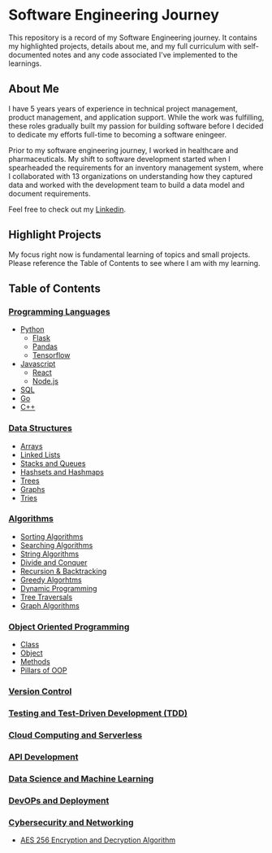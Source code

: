 # Software Engineering Journey
This repository is a record of my Software Engineering journey. It contains my highlighted projects, details about me, and my full curriculum with self-documented notes and any code associated I've implemented to the learnings.

## About Me
I have 5 years years of experience in technical project management, product management, and application support. While the work was fulfilling, these roles gradually built my passion for building software before I decided to dedicate my efforts full-time to becoming a software eningeer.

Prior to my software engineering journey, I worked in healthcare and pharmaceuticals. My shift to software development started when I spearheaded the requirements for an inventory management system, where I collaborated with 13 organizations on understanding how they captured data and worked with the development team to build a data model and document requirements.

Feel free to check out my [Linkedin](www.linkedin.com/in/adrian-marasigan).

## Highlight Projects
My focus right now is fundamental learning of topics and small projects. Please reference the Table of Contents to see where I am with my learning.

## Table of Contents
### [Programming Languages](Link)
- [Python](Link)
  - [Flask](Link)
  - [Pandas](Link)
  - [Tensorflow](Link)
- [Javascript](Link)
  - [React](Link)
  - [Node.js](Link)
- [SQL](Link)
- [Go](Link)
- [C++](Link)
### [Data Structures](Link)
- [Arrays](Link)
- [Linked Lists](Link)
- [Stacks and Queues](Link)
- [Hashsets and Hashmaps](Link)
- [Trees](Link)
- [Graphs](Link)
- [Tries](Link)
### [Algorithms](Link)
- [Sorting Algorithms](Link)
- [Searching Algorithms](Link)
- [String Algorithms](Link)
- [Divide and Conquer](Link)
- [Recursion & Backtracking](Link)
- [Greedy Algorhtms](Link)
- [Dynamic Programming](Link)
- [Tree Traversals](Link)
- [Graph Algorithms](Link)
### [Object Oriented Programming](Link)
- [Class](Link)
- [Object](Link)
- [Methods](Link)
- [Pillars of OOP](Link)
### [Version Control](Link)
### [Testing and Test-Driven Development (TDD)](Link)
### [Cloud Computing and Serverless](Link)
### [API Development](Link)
### [Data Science and Machine Learning](Link)
### [DevOPs and Deployment](Link)
### [Cybersecurity and Networking](Link)
- [AES 256 Encryption and Decryption Algorithm](https://github.com/c0olade/python-mini_projects/tree/main/mini-projects/AES%20256%20encryption%20and%20decryption%20using%20Python#aes-256-encryption-and-decryption-using-python)
